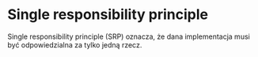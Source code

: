# Single responsibility principle

Single responsibility principle (SRP) oznacza, że dana implementacja musi być odpowiedzialna za tylko jedną rzecz. 